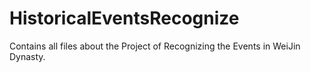 # HistoricalEventsRecognize
Contains all files about the Project of Recognizing the Events in WeiJin Dynasty.
